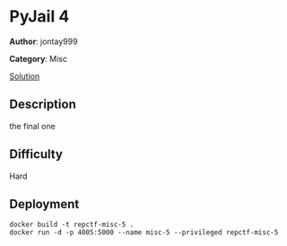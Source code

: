 # PyJail 4

**Author**: jontay999

**Category**: Misc

[Solution](solve/solve.py)

## Description

the final one

## Difficulty

Hard

## Deployment

```
docker build -t repctf-misc-5 .
docker run -d -p 4005:5000 --name misc-5 --privileged repctf-misc-5
```
